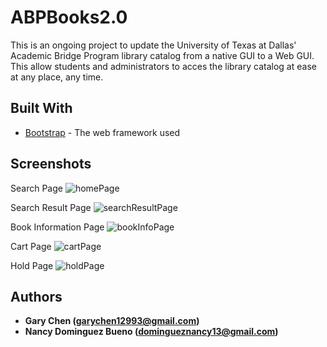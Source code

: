 # ABPBooks2.0

This is an ongoing project to update the University of Texas at Dallas' Academic Bridge Program library catalog from a native GUI to a Web GUI. This allow students and administrators to acces the library catalog at ease at any place, any time.

## Built With

* [Bootstrap](https://getbootstrap.com/) - The web framework used

## Screenshots

Search Page
![homePage](https://user-images.githubusercontent.com/43253326/65056380-5fc94c80-d936-11e9-9dc8-fe370db13b1b.png)

Search Result Page
![searchResultPage](https://user-images.githubusercontent.com/43253326/65056520-9737f900-d936-11e9-8695-48bec0de2ce3.png)

Book Information Page
![bookInfoPage](https://user-images.githubusercontent.com/43253326/65056532-a323bb00-d936-11e9-913c-3a3220562d9f.png)

Cart Page
![cartPage](https://user-images.githubusercontent.com/43253326/65056554-b040aa00-d936-11e9-9441-5d8a06f00339.png)

Hold Page
![holdPage](https://user-images.githubusercontent.com/43253326/65056574-bafb3f00-d936-11e9-9737-e09f2bbfbc25.png)

## Authors

* **Gary Chen (garychen12993@gmail.com)**
* **Nancy Dominguez Bueno (domingueznancy13@gmail.com)**

